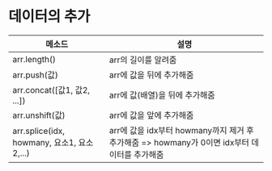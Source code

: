 # 데이터의 추가
|메소드|설명|
|-----------|------------|
|arr.length()|arr의 길이를 알려줌|
|arr.push(값)|arr에 값을 뒤에 추가해줌|
|arr.concat([값1, 값2, ...])|arr에 값(배열)을 뒤에 추가해줌|
|arr.unshift(값)|arr에 값을 앞에 추가해줌|
|arr.splice(idx, howmany, 요소1, 요소2,...)|arr에 값을 idx부터 howmany까지 제거 후 추가해줌 => howmany가 0이면 idx부터 데이터를 추가해줌|
